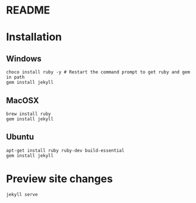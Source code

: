 # README

# Installation

## Windows

```
choco install ruby -y # Restart the command prompt to get ruby and gem in path
gem install jekyll
```

## MacOSX

```
brew install ruby
gem install jekyll
```

## Ubuntu

```
apt-get install ruby ruby-dev build-essential
gem install jekyll
```

# Preview site changes

```
jekyll serve
```
